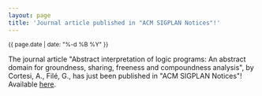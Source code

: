 ```yaml
---
layout: page
title: 'Journal article published in "ACM SIGPLAN Notices"!'
---
```


<small>{{ page.date | date: "%-d %B %Y" }}</small>

The journal article "Abstract interpretation of logic programs: An abstract domain for groundness, sharing, freeness and compoundness analysis", by Cortesi, A., Filé, G., has just been published in "ACM SIGPLAN Notices"! Available [here](https://doi.org/10.1145/115866.115872).

